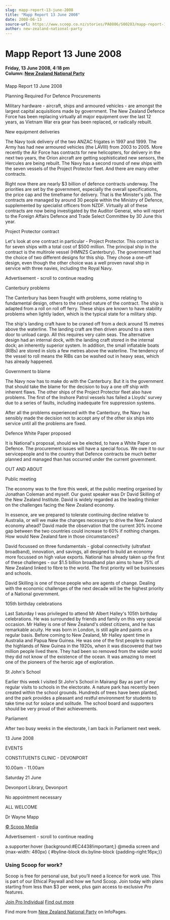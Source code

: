 ```yaml
---
slug: mapp-report-13-june-2008
title: "Mapp Report 13 June 2008"
date: 2008-06-13
source-url: https://www.scoop.co.nz/stories/PA0806/S00203/mapp-report-13-june-2008.htm
author: new-zealand-national-party
---
```

Mapp Report 13 June 2008
========================

**Friday, 13 June 2008, 4:18 pm**  
**Column: [New Zealand National Party](https://info.scoop.co.nz/New_Zealand_National_Party)**

### 

Mapp Report 13 June 2008

  

  
Planning Required For Defence Procurements

Military hardware - aircraft, ships and armoured vehicles - are amongst the largest capital acquisitions made by government. The New Zealand Defence Force has been replacing virtually all major equipment over the last 12 years, as Vietnam War era gear has been replaced, or radically rebuilt.

New equipment deliveries

The Navy took delivery of the two ANZAC frigates in 1997 and 1999. The Army has had new armoured vehicles (the LAVIII) from 2003 to 2005. More recently the Air Force has contracts for new helicopters, for delivery in the next two years, the Orion aircraft are getting sophisticated new sensors, the Hercules are being rebuilt. The Navy has a second round of new ships with the seven vessels of the Project Protector fleet. And there are many other contracts.

Right now there are nearly $3 billion of defence contracts underway. The priorities are set by the government, especially the overall specifications, the price cap and the timeframe for delivery. That is the Minister's job. The contracts are managed by around 30 people within the Ministry of Defence, supplemented by specialist officers from NZDF. Virtually all of these contracts are now being investigated by the Auditor General, who will report to the Foreign Affairs Defence and Trade Select Committee by 30 June this year.

Project Protector contract

Let's look at one contract in particular - Project Protector. This contract is for seven ships with a total cost of $500 million. The principal ship in the contract is the multirole vessel (HMNZS Canterbury). The government had the choice of two different designs for this ship. They chose a one-off design, even though the other choice was a well proven naval ship in service with three navies, including the Royal Navy.

Advertisement - scroll to continue reading





Canterbury problems

The Canterbury has been fraught with problems, some relating to fundamental design, others to the rushed nature of the contract. The ship is adapted from a roll on roll off ferry. These ships are known to have stability problems when lightly laden, which is the typical state for a military ship.

The ship's landing craft have to be craned off from a deck around 15 metres above the waterline. The landing craft are then driven around to a stern door to unload cargo. All this requires very calm seas. The alternative design had an internal dock, with the landing craft stored in the internal dock; an inherently superior system. In addition, the small inflatable boats (RIBs) are stored in slots a few metres above the waterline. The tendency of the vessel to roll means the RIBs can be washed out in heavy seas, which has already happened.

Government to blame

The Navy now has to make do with the Canterbury. But it is the government that should take the blame for the decision to buy a one off ship with inherent flaws. The other ships of the Project Protector fleet also have problems. The first of the Inshore Patrol vessels has failed a Lloyds' survey due to a series of faults, including inadequate fire suppression systems.

After all the problems experienced with the Canterbury, the Navy has sensibly made the decision not to accept any of the other six ships into service until all the problems are fixed.

Defence White Paper proposed

It is National's proposal, should we be elected, to have a White Paper on Defence. The procurement issues will have a special focus. We owe it to our servicepeople and to the country that Defence contracts be much better planned and managed than has occurred under the current government.

OUT AND ABOUT

Public meeting

The economy was to the fore this week, at the public meeting organised by Jonathan Coleman and myself. Our guest speaker was Dr David Skilling of the New Zealand Institute. David is widely regarded as the leading thinker on the challenges facing the New Zealand economy.

In essence, are we prepared to tolerate continuing decline relative to Australia, or will we make the changes necessary to drive the New Zealand economy ahead? David made the observation that the current 30% income gap between the two countries could increase to 60% if nothing changes. How would New Zealand fare in those circumstances?

David focussed on three fundamentals - global connectivity (ultrafast broadband), innovation, and savings, all designed to build an economy more focussed on high value exports. National has already taken up the first of these challenges - our $1.5 billion broadband plan aims to have 75% of New Zealand linked to fibre to the world. The first priority will be businesses and schools.

David Skilling is one of those people who are agents of change. Dealing with the economic challenges of the next decade will be the highest priority of a National government.

105th birthday celebrations

Last Saturday I was privileged to attend Mr Albert Halley's 105th birthday celebrations. He was surrounded by friends and family on this very special occasion. Mr Halley is one of New Zealand's oldest citizens, and he has remarkable acuity. He was born in London, is still agile and paints on a regular basis. Before coming to New Zealand, Mr Halley spent time in Australia and Papua New Guinea. He was one of the first people to explore the highlands of New Guinea in the 1920s, when it was discovered that two million people lived there. They had been so removed from the wider world they did not know of the existence of the ocean. It was amazing to meet one of the pioneers of the heroic age of exploration.

St John's School

Earlier this week I visited St John's School in Mairangi Bay as part of my regular visits to schools in the electorate. A nature park has recently been created within the school grounds. Hundreds of trees have been planted, and the park provides a pleasant and restful environment for students to take time out for solace and solitude. The school board and supporters should be very proud of their achievements.

Parliament

After two busy weeks in the electorate, I am back in Parliament next week.

13 June 2008

EVENTS

CONSTITUENTS CLINIC - DEVONPORT

10.00am - 11.00am

Saturday 21 June

Devonport Library, Devonport

No appointment necessary

ALL WELCOME

Dr Wayne Mapp

[© Scoop Media](http://www.scoop.co.nz/about/terms.html)  

Advertisement - scroll to continue reading



a.supporter:hover {background:#EC4438!important;} @media screen and (max-width: 480px) { #byline-block div.byline-block {padding-right:16px;}}

### Using Scoop for work?

Scoop is free for personal use, but you’ll need a licence for work use. This is part of our Ethical Paywall and how we fund Scoop. Join today with plans starting from less than $3 per week, plus gain access to exclusive _Pro_ features.  
  
[Join Pro Individual](https://pro.scoop.co.nz/Individual/?from=ProIn24) [Find out more](https://pro.scoop.co.nz/using-scoop-for-work/?from=ProIn24)

Find more from [New Zealand National Party](https://info.scoop.co.nz/New_Zealand_National_Party) on InfoPages.